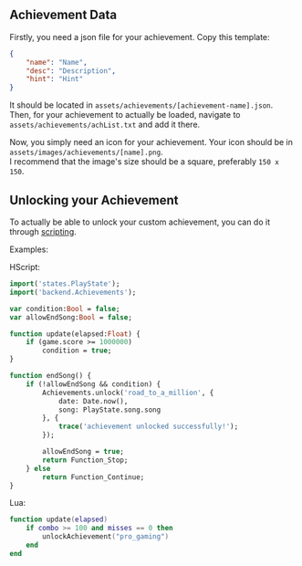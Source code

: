 ## Achievement Data
Firstly, you need a json file for your achievement. Copy this template:
```json
{
    "name": "Name",
    "desc": "Description",
    "hint": "Hint"
}
```

It should be located in `assets/achievements/[achievement-name].json`. <br>
Then, for your achievement to actually be loaded, navigate to `assets/achievements/achList.txt` and add it there.

Now, you simply need an icon for your achievement. Your icon should be in `assets/images/achievements/[name].png`. <br>
I recommend that the image's size should be a square, preferably `150 x 150`.

## Unlocking your Achievement
To actually be able to unlock your custom achievement, you can do it through [scripting](https://github.com/Joalor64GH/Rhythmo-SC/wiki/Scripting).

Examples:

HScript:
```hx
import('states.PlayState');
import('backend.Achievements');

var condition:Bool = false;
var allowEndSong:Bool = false;

function update(elapsed:Float) {
	if (game.score >= 1000000)
		condition = true;
}

function endSong() {
	if (!allowEndSong && condition) {
		Achievements.unlock('road_to_a_million', {
			date: Date.now(),
			song: PlayState.song.song
		}, {
			trace('achievement unlocked successfully!');
		});

		allowEndSong = true;
		return Function_Stop;
	} else
		return Function_Continue;
}
```

Lua:
```lua
function update(elapsed)
	if combo >= 100 and misses == 0 then
		unlockAchievement("pro_gaming")
	end
end
```